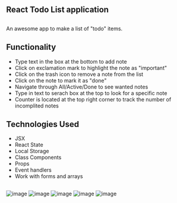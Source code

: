 ## React Todo List application
##
An awesome app to make a list of "todo" items. 
## Functionality
- Type text in the box at the bottom to add note
- Click on exclamation mark to highlight the note as "important"
- Click on the trash icon to remove a note from the list
- Click on the note to mark it as "done"
- Navigate through All/Active/Done to see wanted notes
- Type in text to serach box at the top to look for a specific note
- Counter is located at the top right corner to track the number of incomplited notes
## Technologies Used
- JSX
- React State
- Local Storage
- Class Components
- Props
- Event handlers 
- Work with forms and arrays
##
![image](https://user-images.githubusercontent.com/58284313/150218351-bff10138-8171-4411-b681-788e2d80ddf1.png)
![image](https://user-images.githubusercontent.com/58284313/150219002-a4d0ae06-46f0-466e-ada3-bc23eae5bd16.png)
![image](https://user-images.githubusercontent.com/58284313/150219011-1e9c94c6-3b91-4281-8fa6-471c8736c64a.png)
![image](https://user-images.githubusercontent.com/58284313/150219050-98359be7-81da-4920-b9f2-e7ef8c9f5147.png)
![image](https://user-images.githubusercontent.com/58284313/150219237-7337fb69-d3ac-4185-be16-3840b68f6f0b.png)


